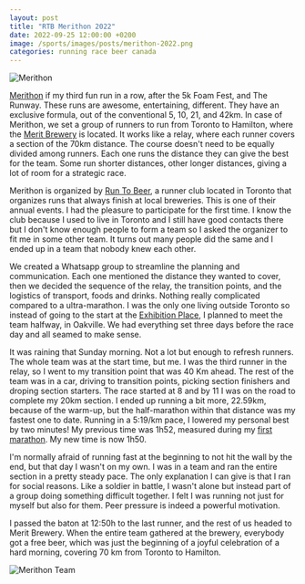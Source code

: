 ```yaml
---
layout: post
title: "RTB Merithon 2022"
date: 2022-09-25 12:00:00 +0200
image: /sports/images/posts/merithon-2022.png
categories: running race beer canada
---
```


![Merithon](/sports/images/posts/merithon-2022.png)

[Merithon](https://www.runtobeer.ca/merithon-2022) if my third fun run in a row, after the 5k Foam Fest, and The Runway. These runs are awesome, entertaining, different. They have an exclusive formula, out of the conventional 5, 10, 21, and 42km. In case of Merithon, we set a group of runners to run from Toronto to Hamilton, where the [Merit Brewery](https://www.meritbrewing.ca) is located. It works like a relay, where each runner covers a section of the 70km distance. The course doesn't need to be equally divided among runners. Each one runs the distance they can give the best for the team. Some run shorter distances, other longer distances, giving a lot of room for a strategic race.

<!-- more -->

Merithon is organized by [Run To Beer](https://www.runtobeer.ca), a runner club located in Toronto that organizes runs that always finish at local breweries. This is one of their annual events. I had the pleasure to participate for the first time. I know the club because I used to live in Toronto and I still have good contacts there but I don't know enough people to form a team so I asked the organizer to fit me in some other team. It turns out many people did the same and I ended up in a team that nobody knew each other.

We created a Whatsapp group to streamline the planning and communication. Each one mentioned the distance they wanted to cover, then we decided the sequence of the relay, the transition points, and the logistics of transport, foods and drinks. Nothing really complicated compared to a ultra-marathon. I was the only one living outside Toronto so instead of going to the start at the [Exhibition Place](https://www.explace.on.ca), I planned to meet the team halfway, in Oakville. We had everything set three days before the race day and all seamed to make sense.

It was raining that Sunday morning. Not a lot but enough to refresh runners. The whole team was at the start time, but me. I was the third runner in the relay, so I went to my transition point that was 40 Km ahead. The rest of the team was in a car, driving to transition points, picking section finishers and droping section starters. The race started at 8 and by 11 I was on the road to complete my 20km section. I ended up running a bit more, 22.59km, because of the warm-up, but the half-marathon within that distance was my fastest one to date. Running in a 5:19/km pace, I lowered my personal best by two minutes! My previous time was 1h52, measured during my [first marathon](/sports/2018/10/first-marathon.html). My new time is now 1h50.

I'm normally afraid of running fast at the beginning to not hit the wall by the end, but that day I wasn't on my own. I was in a team and ran the entire section in a pretty steady pace. The only explanation I can give is that I ran for social reasons. Like a soldier in battle, I wasn't alone but instead part of a group doing something difficult together. I felt I was running not just for myself but also for them. Peer pressure is indeed a powerful motivation.

I passed the baton at 12:50h to the last runner, and the rest of us headed to Merit Brewery. When the entire team gathered at the brewery, everybody got a free beer, which was just the beginning of a joyful celebration of a hard morning, covering 70 km from Toronto to Hamilton.

![Merithon Team](/sports/images/posts/merithon-team.jpg)